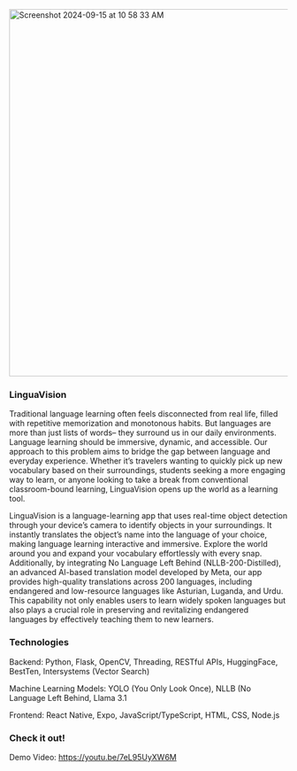 
<img width="663" alt="Screenshot 2024-09-15 at 10 58 33 AM" src="https://github.com/user-attachments/assets/b0eb3de8-3be4-47e8-957a-50050394c684">

### LinguaVision

Traditional language learning often feels disconnected from real life, filled with repetitive memorization and monotonous habits. But languages are more than just lists of words– they surround us in our daily environments. Language learning should be immersive, dynamic, and accessible. Our approach to this problem aims to bridge the gap between language and everyday experience. Whether it’s travelers wanting to quickly pick up new vocabulary based on their surroundings, students seeking a more engaging way to learn, or anyone looking to take a break from conventional classroom-bound learning, LinguaVision opens up the world as a learning tool.

LinguaVision is a language-learning app that uses real-time object detection through your device’s camera to identify objects in your surroundings. It instantly translates the object’s name into the language of your choice, making language learning interactive and immersive. Explore the world around you and expand your vocabulary effortlessly with every snap. Additionally, by integrating No Language Left Behind (NLLB-200-Distilled), an advanced AI-based translation model developed by Meta, our app provides high-quality translations across 200 languages, including endangered and low-resource languages like Asturian, Luganda, and Urdu. This capability not only enables users to learn widely spoken languages but also plays a crucial role in preserving and revitalizing endangered languages by effectively teaching them to new learners.

### Technologies

Backend: Python, Flask, OpenCV, Threading, RESTful APIs, HuggingFace, BestTen, Intersystems (Vector Search)

Machine Learning Models: YOLO (You Only Look Once), NLLB (No Language Left Behind, Llama 3.1

Frontend: React Native, Expo, JavaScript/TypeScript, HTML, CSS, Node.js

### Check it out!

Demo Video: https://youtu.be/7eL95UyXW6M
